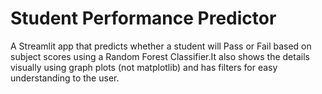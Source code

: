 # Student Performance Predictor 

A Streamlit app that predicts whether a student will Pass or Fail based on subject scores using a Random Forest Classifier.It also shows the details visually using graph plots (not matplotlib) and has filters for easy understanding to the user.
